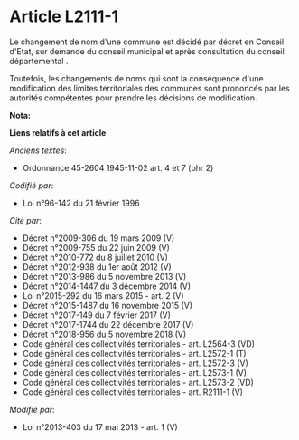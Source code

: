 # Article L2111-1

Le changement de nom d'une commune est décidé par décret en Conseil d'Etat, sur demande du conseil municipal et après
consultation du conseil départemental . 

Toutefois, les changements de noms qui sont la conséquence d'une modification des limites territoriales des communes sont
prononcés par les autorités compétentes pour prendre les décisions de modification.

**Nota:**



**Liens relatifs à cet article**

_Anciens textes_:

  - Ordonnance 45-2604 1945-11-02 art. 4 et 7 (phr 2)

_Codifié par_:

  - Loi n°96-142 du 21 février 1996

_Cité par_:

  - Décret n°2009-306 du 19 mars 2009 (V)
  - Décret n°2009-755 du 22 juin 2009 (V)
  - Décret n°2010-772 du 8 juillet 2010 (V)
  - Décret n°2012-938 du 1er août 2012 (V)
  - Décret n°2013-986 du 5 novembre 2013 (V)
  - Décret n°2014-1447 du 3 décembre 2014 (V)
  - Loi n°2015-292 du 16 mars 2015 - art. 2 (V)
  - Décret n°2015-1487 du 16 novembre 2015 (V)
  - Décret n°2017-149 du 7 février 2017 (V)
  - Décret n°2017-1744 du 22 décembre 2017 (V)
  - Décret n°2018-956 du 5 novembre 2018 (V)
  - Code général des collectivités territoriales - art. L2564-3 (VD)
  - Code général des collectivités territoriales - art. L2572-1 (T)
  - Code général des collectivités territoriales - art. L2572-3 (V)
  - Code général des collectivités territoriales - art. L2573-1 (V)
  - Code général des collectivités territoriales - art. L2573-2 (VD)
  - Code général des collectivités territoriales - art. R2111-1 (V)

_Modifié par_:

  - Loi n°2013-403 du 17 mai 2013 - art. 1 (V)
